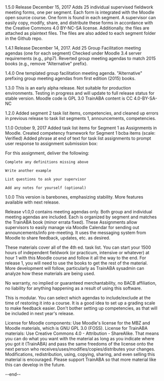 1.5.0 Release December 15, 2017
Adds 25 individual supervised fieldwork meeting forms, one per segment.
Each form is integrated with the Moodle open source course. One form is found in each segment. 
A supervisor can easily copy, modify, share, and distribute these forms in accordance with the Creative Commons 4.0 BY-NC-SA license. Additionally. the files are attached as plaintext files. The files are also added to each segment folder in the Github repo. 

1.4.1 Release December 14, 2017. 
Add 25 Group Facilitation meeting agendas (one for each segment)
Checked under Moodle 3.4 server requirements (e.g., php7).
Reverted group meeting agendas to match 2015 books (e.g., remove "Alternative" prefix).

1.4.0 
One templated group facilitation meeting agenda.
"Alternative" prefixing group meeting agendas from first edition (2015) books.


1.3.0
This is an early alpha release. Not suitable for production environments. Testing in progress and will update to full release status for stable version.
Moodle code is GPL 3.0
TrainABA content is CC 4.0-BY-SA-NC



1.2.0
Added segment 2 task list items, competencies, and cleaned up errors in previous release to task list segments 1, announcements, competencies.

1.1.0 
October 9, 2017
Added task list items for Segment 1 as Assignments in Moodle.
Created competency framework for Segment 1 bcba items (scale: Verified)
Added phrase at end of text for task list assignments to prompt user response to assignment submission box:

For this assignment, deliver the following:

    Complete any definitions missing above

    Write another example

    List questions to ask your supervisor

    Add any notes for yourself (optional)



1.0.0
This version is barebones, emphasizing stability. More features available with next release.

Release v1.0,0 contains meeting agendas only. Both group and individual meeting agendas are included. Each is organized by segment and matches the TrainABA book (minor errata fixed). These Assignments allow supervisors to easily manage via Moodle Calendar for sending out announcements/info pre-meeting. It uses the messaging system from Moodle to share feedback, updates, etc. as desired.

These materials cover all of the 4th ed. task list. You can start your 1500 hours of independent fieldwork (or practicum, intensive or whatever) at hour 1 with this Moodle course and follow it all the way to the end. For release 1, you will need to use the books to get the rest of the material. More development will follow, particularly as TrainABA sysadmin can analyze how these materials are being used.

No warranty, no implied or guaranteed merchantability, no BACB affiliation, no liability for anything happening as a result of using this software.

This is modular. You can select which agendas to include/exclude at the time of restoring it into a course. It is a good idea to set up a grading scale to make feedback easier. Don't bother setting up competencies, as that will be included in next year's release.

License for Moodle components: Use Moodle's license for the MBZ and Moodle materials, which is GNU GPL 3.0 (FOSS).
License for TrainABA materials: Use Creative Commons 4.0 - Attribution - ShareAlike. That means you can do what you want with the material as long as you indicate where you got it (TrainABA) and pass the same freedoms of the license onto the next person who receives/uses/modifies/copies/distributes your changes. Modifications, redistribution, using, copying, sharing, and even selling this material is encouraged. Please support TrainABA so that more material like this can develop in the future.


--end--
